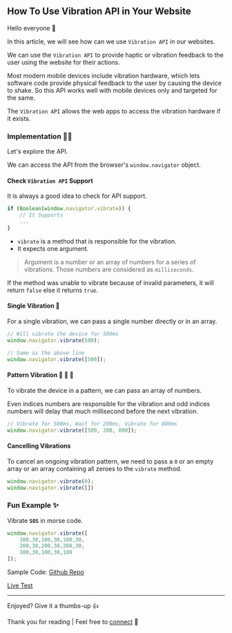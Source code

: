 ## How To Use Vibration API in Your Website

Hello everyone 👋

In this article, we will see how can we use `Vibration API` in our websites.

We can use the `Vibration API` to provide haptic or vibration feedback to the user using the website for their actions.

Most modern mobile devices include vibration hardware, which lets software code provide physical feedback to the user by causing the device to shake. So this API works well with mobile devices only and targeted for the same.

The `Vibration API` allows the web apps to access the vibration hardware if it exists.


### Implementation 👨‍💻

Let's explore the API.

We can access the API from the browser's `window.navigator` object.

#### Check `Vibration API` Support

It is always a good idea to check for API support.

```javascript
if (Boolean(window.navigator.vibrate)) {
	// It Supports
	...
}
```
- `vibrate` is a method that is responsible for the vibration.
- It expects one argument.

> Argument is a number or an array of numbers for a series of vibrations. Those numbers are considered as `milliseconds`.

If the method was unable to vibrate because of invalid parameters, it will return `false` else it returns `true`.

#### Single Vibration  📳

For a single vibration, we can pass a single number directly or in an array.

```javascript
// Will vibrate the device for 500ms
window.navigator.vibrate(500);

// Same as the above line
window.navigator.vibrate([500]);
```

#### Pattern Vibration  📳 📳 📳

To vibrate the device in a pattern, we can pass an array of numbers.

Even indices numbers are responsible for the vibration and odd indices numbers will delay that much millisecond before the next vibration.

```javascript
// Vibrate for 500ms, Wait for 200ms, Vibrate for 800ms
window.navigator.vibrate([500, 200, 800]);
```

#### Cancelling Vibrations

To cancel an ongoing vibration pattern, we need to pass a `0` or an empty array or an array containing all zeroes to the `vibrate` method.

```javascript
window.navigator.vibrate(0);
window.navigator.vibrate([])
```

### Fun Example ✨

Vibrate <strong>`SOS`</strong> in morse code.

```javascript
window.navigator.vibrate([
    100,30,100,30,100,30,
    200,30,200,30,200,30,
    100,30,100,30,100
]);
```

Sample Code: [Github Repo](https://github.com/bibekkakati/blogs-projects/tree/main/web/vibration-api)

[Live Test](https://bibekkakati.github.io/blogs-projects/web/vibration-api/index.html)

---

Enjoyed? Give it a thumbs-up 👍

Thank you for reading | Feel free to [connect](https://bibekkakati.me) 👋
